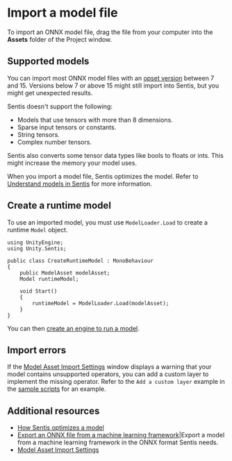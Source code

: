 # Import a model file

To import an ONNX model file, drag the file from your computer into the **Assets** folder of the Project window.

## Supported models

You can import most ONNX model files with an [opset version](https://github.com/onnx/onnx/blob/main/docs/Versioning.md#released-versions) between 7 and 15. Versions below 7 or above 15 might still import into Sentis, but you might get unexpected results. 

Sentis doesn't support the following:

- Models that use tensors with more than 8 dimensions.
- Sparse input tensors or constants.
- String tensors.
- Complex number tensors.

Sentis also converts some tensor data types like bools to floats or ints. This might increase the memory your model uses.

When you import a model file, Sentis optimizes the model. Refer to [Understand models in Sentis](models-concept.md) for more information.

## Create a runtime model

To use an imported model, you must use `ModelLoader.Load` to create a runtime `Model` object.

```
using UnityEngine;
using Unity.Sentis;

public class CreateRuntimeModel : MonoBehaviour
{
    public ModelAsset modelAsset;
    Model runtimeModel;

    void Start()
    {
        runtimeModel = ModelLoader.Load(modelAsset);
    }
}
```

You can then [create an engine to run a model](create-an-engine.md).

## Import errors

If the [Model Asset Import Settings](onnx-model-importer-properties.md) window displays a warning that your model contains unsupported operators, you can add a custom layer to implement the missing operator. Refer to the `Add a custom layer` example in the [sample scripts](package-samples.md) for an example.

## Additional resources

- [How Sentis optimizes a model](models-concept.md#how-sentis-optimizes-a-model)
- [Export an ONNX file from a machine learning framework](export-an-onnx-file.md)|Export a model from a machine learning framework in the ONNX format Sentis needs.
- [Model Asset Import Settings](onnx-model-importer-properties.md)
